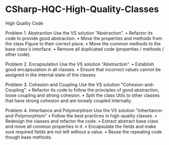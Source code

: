 # CSharp-HQC-High-Quality-Classes
High Quality Code

Problem 1.	Abstraction
Use the VS solution "Abstraction".
•	Refactor its code to provide good abstraction. 
•	Move the properties and methods from the class Figure to their correct place. 
•	Move the common methods to the base class's interface. 
•	Remove all duplicated code (properties / methods / other code).

Problem 2.	Encapsulation
Use the VS solution "Abstraction".
•	Establish good encapsulation in all classes.
•	Ensure that incorrect values cannot be assigned in the internal state of the classes.

Problem 3.	Cohesion and Coupling
Use the VS solution "Cohesion-and-Coupling". 
•	Refactor its code to follow the principles of good abstraction, loose coupling and strong cohesion. 
•	Split the class Utils to other classes that have strong cohesion and are loosely coupled internally.

Problem 4.	Inheritance and Polymorphism
Use the VS solution "Inheritance-and-Polymorphism" 
•	Follow the best practices in high-quality classes. 
•	Redesign the classes and refactor the code. 
•	Extract abstract base class and move all common properties in it. 
•	Encapsulate the fields and make sure required fields are not left without a value.
•	Reuse the repeating code though base methods.
